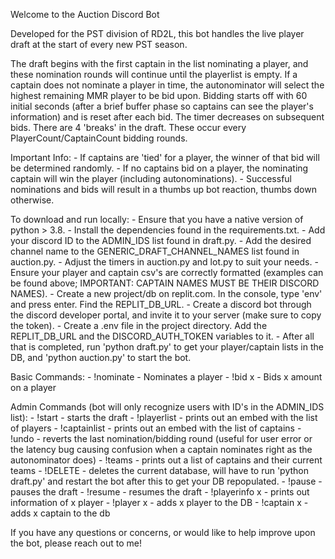 Welcome to the Auction Discord Bot

Developed for the PST division of RD2L, this bot handles the live player draft at the start of every new PST season.

The draft begins with the first captain in the list nominating a player, and these nomination rounds will continue until the playerlist is empty. If a captain does not nominate a player in time, the autonominator will select the highest remaining MMR player to be bid upon. Bidding starts off with 60 initial seconds (after a brief buffer phase so captains can see the player's information) and is reset after each bid. The timer decreases on subsequent bids. There are 4 'breaks' in the draft. These occur every PlayerCount/CaptainCount bidding rounds.

Important Info:
    - If captains are 'tied' for a player, the winner of that bid will be determined randomly.
    - If no captains bid on a player, the nominating captain will win the player (including autonominations).
    - Successful nominations and bids will result in a thumbs up bot reaction, thumbs down otherwise.

To download and run locally: 
    - Ensure that you have a native version of python > 3.8.
    - Install the dependencies found in the requirements.txt.
    - Add your discord ID to the ADMIN_IDS list found in draft.py.
    - Add the desired channel name to the GENERIC_DRAFT_CHANNEL_NAMES list found in auction.py.
    - Adjust the timers in auction.py and lot.py to suit your needs.
    - Ensure your player and captain csv's are correctly formatted (examples can be found above; IMPORTANT: CAPTAIN NAMES MUST BE THEIR DISCORD NAMES).
    - Create a new project/db on replit.com. In the console, type 'env' and press enter. Find the REPLIT_DB_URL.
    - Create a discord bot through the discord developer portal, and invite it to your server (make sure to copy the token).
    - Create a .env file in the project directory. Add the REPLIT_DB_URL and the DISCORD_AUTH_TOKEN variables to it.
    - After all that is completed, run 'python draft.py' to get your player/captain lists in the DB, and 'python auction.py' to start the bot.

Basic Commands:
    - !nominate - Nominates a player
    - !bid x - Bids x amount on a player

Admin Commands (bot will only recognize users with ID's in the ADMIN_IDS list): 
    - !start - starts the draft
    - !playerlist - prints out an embed with the list of players
    - !captainlist - prints out an embed with the list of captains
    - !undo - reverts the last nomination/bidding round (useful for user error or the latency bug causing confusion when a captain nominates right as the autonominator does)
    - !teams - prints out a list of captains and their current teams
    - !DELETE - deletes the current database, will have to run 'python draft.py' and restart the bot after this to get your DB repopulated.
    - !pause - pauses the draft
    - !resume - resumes the draft
    - !playerinfo x - prints out information of x player
    - !player x - adds x player to the DB
    - !captain x - adds x captain to the db

If you have any questions or concerns, or would like to help improve upon the bot, please reach out to me!